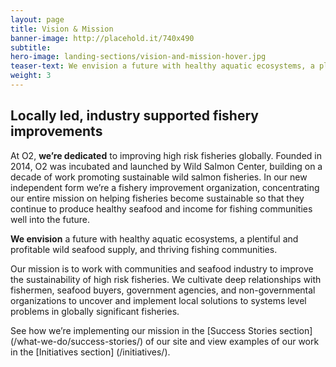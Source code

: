 ```yaml
---
layout: page 
title: Vision & Mission
banner-image: http://placehold.it/740x490
subtitle: 
hero-image: landing-sections/vision-and-mission-hover.jpg
teaser-text: We envision a future with healthy aquatic ecosystems, a plentiful and profitable wild seafood supply, and thriving fishing communities.
weight: 3
---
```


## Locally led, industry supported fishery improvements

 At O2, **we’re dedicated** to improving high risk fisheries globally. Founded in 2014, O2 was incubated and launched by Wild Salmon Center, building on a decade of work promoting sustainable wild salmon fisheries. In our new independent form we’re a fishery improvement organization, concentrating our entire mission on helping fisheries become sustainable so that they continue to produce healthy seafood and income for fishing communities well into the future. 

  **We envision** a future with healthy aquatic ecosystems, a plentiful and profitable wild seafood supply, and thriving fishing communities.

Our mission is to work with communities and seafood industry to improve the sustainability of high risk  fisheries. We cultivate deep relationships with fishermen, seafood buyers, government agencies, and non-governmental organizations to uncover and implement local solutions to systems level problems in globally significant fisheries.

See how we’re implementing our mission in the [Success Stories section] (/what-we-do/success-stories/) of our site and view examples of our work in the [Initiatives section] (/initiatives/).
